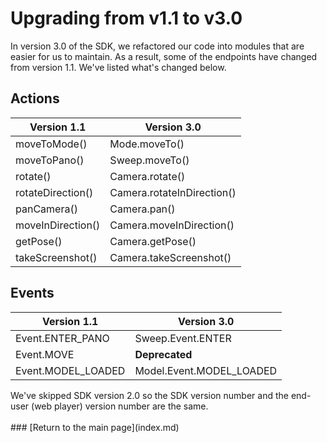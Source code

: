 
# Upgrading from v1.1 to v3.0

In version 3.0 of the SDK, we refactored our code into modules that are easier for us to maintain. As a result, some of the endpoints have changed from version 1.1. We've listed what's changed below.

## Actions

Version 1.1 | Version 3.0
-------|--------
moveToMode() | Mode.moveTo()
moveToPano() | Sweep.moveTo()
rotate() | Camera.rotate()
rotateDirection() | Camera.rotateInDirection()
panCamera() | Camera.pan()
moveInDirection() | Camera.moveInDirection()
getPose() | Camera.getPose()
takeScreenshot() | Camera.takeScreenshot()

## Events

Version 1.1 | Version 3.0
-------|--------
Event.ENTER_PANO | Sweep.Event.ENTER
Event.MOVE | **Deprecated**
Event.MODEL_LOADED | Model.Event.MODEL_LOADED

<div class="note">We've skipped SDK version 2.0 so the SDK version number and the end-user (web player) version number are the same.</div><br/>
### [Return to the main page](index.md)
